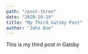 ```yaml
---
path: "/post-three"
date: "2020-10-19"
title: "My Third Gatsby Post"
author: "John Doe"
---
```


This is my third post in Gatsby